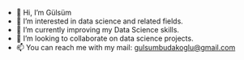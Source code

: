 - 👋 Hi, I’m Gülsüm
- 👀 I’m interested in data science and related fields.
- 🌱 I’m currently improving my Data Science skills.
- 💞️ I’m looking to collaborate on data science projects.
- 📫 You can reach me with my mail: gulsumbudakoglu@gmail.com

<!---
gulsumbudakoglu/gulsumbudakoglu is a ✨ special ✨ repository because its `README.md` (this file) appears on your GitHub profile.
You can click the Preview link to take a look at your changes.
--->
